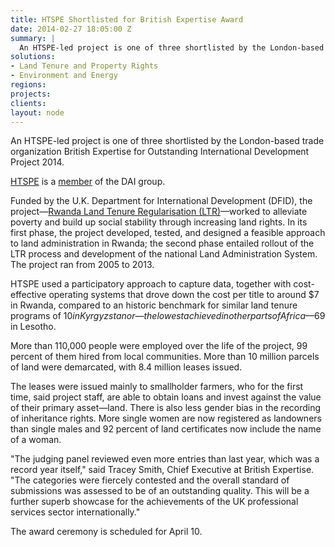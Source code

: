 ```yaml
---
title: HTSPE Shortlisted for British Expertise Award
date: 2014-02-27 18:05:00 Z
summary: |
  An HTSPE-led project is one of three shortlisted by the London-based trade organization British Expertise for Outstanding International Development Project 2014.
solutions:
- Land Tenure and Property Rights
- Environment and Energy
regions:
projects:
clients:
layout: node
---
```

An HTSPE-led project is one of three shortlisted by the London-based trade organization British Expertise for Outstanding International Development Project 2014.

[HTSPE][1] is a [member][2] of the DAI group.

Funded by the U.K. Department for International Development (DFID), the project—[Rwanda Land Tenure Regularisation (LTR)][3]—worked to alleviate poverty and build up social stability through increasing land rights. In its first phase, the project developed, tested, and designed a feasible approach to land administration in Rwanda; the second phase entailed rollout of the LTR process and development of the national Land Administration System. The project ran from 2005 to 2013.

HTSPE used a participatory approach to capture data, together with cost-effective operating systems that drove down the cost per title to around $7 in Rwanda, compared to an historic benchmark for similar land tenure programs of $10 in Kyrgyzstan or—the lowest achieved in other parts of Africa—$69 in Lesotho.

More than 110,000 people were employed over the life of the project, 99 percent of them hired from local communities. More than 10 million parcels of land were demarcated, with 8.4 million leases issued.

The leases were issued mainly to smallholder farmers, who for the first time, said project staff, are able to obtain loans and invest against the value of their primary asset—land. There is also less gender bias in the recording of inheritance rights. More single women are now registered as landowners than single males and 92 percent of land certificates now include the name of a woman.

 "The judging panel reviewed even more entries than last year, which was a record year itself," said Tracey Smith, Chief Executive at British Expertise. "The categories were fiercely contested and the overall standard of submissions was assessed to be of an outstanding quality. This will be a further superb showcase for the achievements of the UK professional services sector internationally."

The award ceremony is scheduled for April 10.

[1]: http://www.htspe.com/
[2]: /news/dai-joins-forces-international-development-consultancy-htspe-ltd
[3]: http://dai.com/our-work/projects/rwanda-support-land-tenure-regularisation
